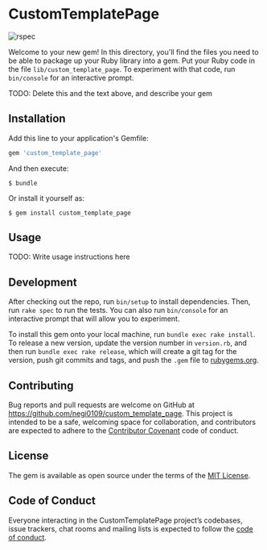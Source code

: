 # CustomTemplatePage

![rspec](https://github.com/negi0109/ruby_custom_template_page/workflows/rspec/badge.svg)

Welcome to your new gem! In this directory, you'll find the files you need to be able to package up your Ruby library into a gem. Put your Ruby code in the file `lib/custom_template_page`. To experiment with that code, run `bin/console` for an interactive prompt.

TODO: Delete this and the text above, and describe your gem

## Installation

Add this line to your application's Gemfile:

```ruby
gem 'custom_template_page'
```

And then execute:

    $ bundle

Or install it yourself as:

    $ gem install custom_template_page

## Usage

TODO: Write usage instructions here

## Development

After checking out the repo, run `bin/setup` to install dependencies. Then, run `rake spec` to run the tests. You can also run `bin/console` for an interactive prompt that will allow you to experiment.

To install this gem onto your local machine, run `bundle exec rake install`. To release a new version, update the version number in `version.rb`, and then run `bundle exec rake release`, which will create a git tag for the version, push git commits and tags, and push the `.gem` file to [rubygems.org](https://rubygems.org).

## Contributing

Bug reports and pull requests are welcome on GitHub at https://github.com/negi0109/custom_template_page. This project is intended to be a safe, welcoming space for collaboration, and contributors are expected to adhere to the [Contributor Covenant](http://contributor-covenant.org) code of conduct.

## License

The gem is available as open source under the terms of the [MIT License](https://opensource.org/licenses/MIT).

## Code of Conduct

Everyone interacting in the CustomTemplatePage project’s codebases, issue trackers, chat rooms and mailing lists is expected to follow the [code of conduct](https://github.com/[USERNAME]/custom_template_page/blob/master/CODE_OF_CONDUCT.md).

